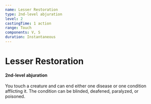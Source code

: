 ```yaml
---
name: Lesser Restoration
type: 2nd-level abjuration
level: 2
castingTime: 1 action
range: Touch
components: V, S
duration: Instantaneous
---
```


# Lesser Restoration

#### 2nd-level abjuration

You touch a creature and can end either one disease or one condition afflicting it. The condition can be blinded, deafened, paralyzed, or poisoned.
